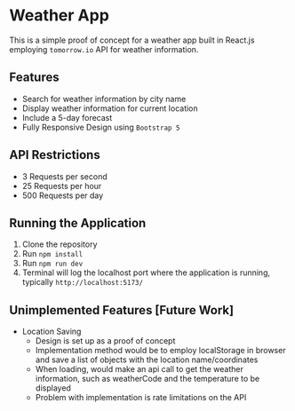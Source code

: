 # Weather App

This is a simple proof of concept for a weather app built in React.js employing `tomorrow.io` API for weather information.

## Features
- Search for weather information by city name
- Display weather information for current location
- Include a 5-day forecast
- Fully Responsive Design using `Bootstrap 5`

## API Restrictions
- 3 Requests per second
- 25 Requests per hour
- 500 Requests per day

## Running the Application
1. Clone the repository
2. Run `npm install`
3. Run `npm run dev`
4. Terminal will log the localhost port where the application is running, typically `http://localhost:5173/`

## Unimplemented Features [Future Work]
- Location Saving
  - Design is set up as a proof of concept
  - Implementation method would be to employ localStorage in browser and save a list of objects with the location name/coordinates
  - When loading, would make an api call to get the weather information, such as weatherCode and the temperature to be displayed
  - Problem with implementation is rate limitations on the API
